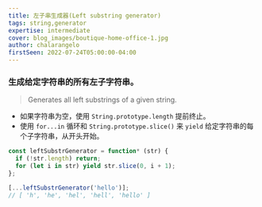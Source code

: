```yaml
---
title: 左子串生成器(Left substring generator)
tags: string,generator
expertise: intermediate
cover: blog_images/boutique-home-office-1.jpg
author: chalarangelo
firstSeen: 2022-07-24T05:00:00-04:00
---
```


### 生成给定字符串的所有左子字符串。
> Generates all left substrings of a given string.

- 如果字符串为空，使用 `String.prototype.length` 提前终止。
- 使用 `for...in` 循环和 `String.prototype.slice()` 来 `yield` 给定字符串的每个子字符串，从开头开始。

```js
const leftSubstrGenerator = function* (str) {
  if (!str.length) return;
  for (let i in str) yield str.slice(0, i + 1);
};
```

```js
[...leftSubstrGenerator('hello')];
// [ 'h', 'he', 'hel', 'hell', 'hello' ]
```
